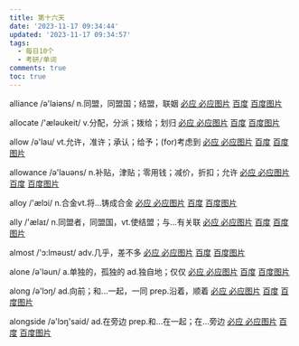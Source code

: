 ```yaml
---
title: 第十六天
date: '2023-11-17 09:34:44'
updated: '2023-11-17 09:34:57'
tags:
  - 每日10个
  - 考研/单词
comments: true
toc: true
---
```




alliance /ə'laiəns/ n.同盟，同盟国；结盟，联姻   [必应 ](https://cn.bing.com/search?q=alliance)   [必应图片](https://cn.bing.com/images/search?q=alliance)  [百度](https://www.baidu.com/s?wd=alliance) [百度图片](https://image.baidu.com/search/index?tn=baiduimage&word=alliance)

allocate /'æləukeit/ v.分配，分派；拨给；划归   [必应 ](https://cn.bing.com/search?q=allocate)   [必应图片](https://cn.bing.com/images/search?q=allocate)  [百度](https://www.baidu.com/s?wd=allocate) [百度图片](https://image.baidu.com/search/index?tn=baiduimage&word=allocate)

allow /ə'lau/ vt.允许，准许；承认；给予；(for)考虑到   [必应 ](https://cn.bing.com/search?q=allow)   [必应图片](https://cn.bing.com/images/search?q=allow)  [百度](https://www.baidu.com/s?wd=allow) [百度图片](https://image.baidu.com/search/index?tn=baiduimage&word=allow)

allowance /ə'lauəns/ n.补贴，津贴；零用钱；减价，折扣；允许   [必应 ](https://cn.bing.com/search?q=allowance)   [必应图片](https://cn.bing.com/images/search?q=allowance)  [百度](https://www.baidu.com/s?wd=allowance) [百度图片](https://image.baidu.com/search/index?tn=baiduimage&word=allowance)

alloy /'ælɔi/ n.合金vt.将…铸成合金   [必应 ](https://cn.bing.com/search?q=alloy)   [必应图片](https://cn.bing.com/images/search?q=alloy)  [百度](https://www.baidu.com/s?wd=alloy) [百度图片](https://image.baidu.com/search/index?tn=baiduimage&word=alloy)

ally /'ælaɪ/ n.同盟者，同盟国，vt.使结盟；与…有关联   [必应 ](https://cn.bing.com/search?q=ally)   [必应图片](https://cn.bing.com/images/search?q=ally)  [百度](https://www.baidu.com/s?wd=ally) [百度图片](https://image.baidu.com/search/index?tn=baiduimage&word=ally)

almost /'ɔ:lməust/ adv.几乎，差不多   [必应 ](https://cn.bing.com/search?q=almost)   [必应图片](https://cn.bing.com/images/search?q=almost)  [百度](https://www.baidu.com/s?wd=almost) [百度图片](https://image.baidu.com/search/index?tn=baiduimage&word=almost)

alone /ə'ləun/ a.单独的，孤独的 ad.独自地；仅仅   [必应 ](https://cn.bing.com/search?q=alone)   [必应图片](https://cn.bing.com/images/search?q=alone)  [百度](https://www.baidu.com/s?wd=alone) [百度图片](https://image.baidu.com/search/index?tn=baiduimage&word=alone)

along /ə'lɔŋ/ ad.向前；和...一起，一同 prep.沿着，顺着   [必应 ](https://cn.bing.com/search?q=along)   [必应图片](https://cn.bing.com/images/search?q=along)  [百度](https://www.baidu.com/s?wd=along) [百度图片](https://image.baidu.com/search/index?tn=baiduimage&word=along)

alongside /ə'lɔŋ'said/ ad.在旁边 prep.和...在一起；在...旁边   [必应 ](https://cn.bing.com/search?q=alongside)   [必应图片](https://cn.bing.com/images/search?q=alongside)  [百度](https://www.baidu.com/s?wd=alongside) [百度图片](https://image.baidu.com/search/index?tn=baiduimage&word=alongside)
